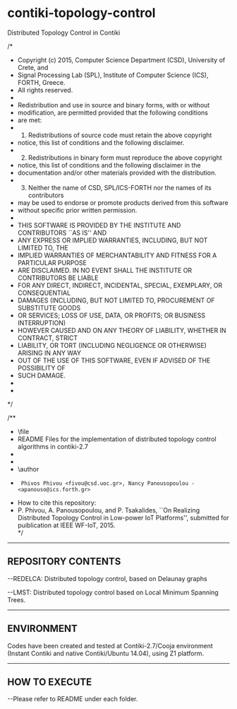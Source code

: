 # contiki-topology-control
Distributed Topology Control in Contiki

/*
 * Copyright (c) 2015, Computer Science Department (CSD), University of Crete, and 
 * Signal Processing Lab (SPL), Institute of Computer Science (ICS), FORTH, Greece.
 * All rights reserved.
 *
 * Redistribution and use in source and binary forms, with or without
 * modification, are permitted provided that the following conditions
 * are met:
 * 1. Redistributions of source code must retain the above copyright
 *    notice, this list of conditions and the following disclaimer.
 * 2. Redistributions in binary form must reproduce the above copyright
 *    notice, this list of conditions and the following disclaimer in the
 *    documentation and/or other materials provided with the distribution.
 * 3. Neither the name of CSD, SPL/ICS-FORTH nor the names of its contributors
 *    may be used to endorse or promote products derived from this software
 *    without specific prior written permission.
 *
 * THIS SOFTWARE IS PROVIDED BY THE INSTITUTE AND CONTRIBUTORS ``AS IS'' AND
 * ANY EXPRESS OR IMPLIED WARRANTIES, INCLUDING, BUT NOT LIMITED TO, THE
 * IMPLIED WARRANTIES OF MERCHANTABILITY AND FITNESS FOR A PARTICULAR PURPOSE
 * ARE DISCLAIMED.  IN NO EVENT SHALL THE INSTITUTE OR CONTRIBUTORS BE LIABLE
 * FOR ANY DIRECT, INDIRECT, INCIDENTAL, SPECIAL, EXEMPLARY, OR CONSEQUENTIAL
 * DAMAGES (INCLUDING, BUT NOT LIMITED TO, PROCUREMENT OF SUBSTITUTE GOODS
 * OR SERVICES; LOSS OF USE, DATA, OR PROFITS; OR BUSINESS INTERRUPTION)
 * HOWEVER CAUSED AND ON ANY THEORY OF LIABILITY, WHETHER IN CONTRACT, STRICT
 * LIABILITY, OR TORT (INCLUDING NEGLIGENCE OR OTHERWISE) ARISING IN ANY WAY
 * OUT OF THE USE OF THIS SOFTWARE, EVEN IF ADVISED OF THE POSSIBILITY OF
 * SUCH DAMAGE.
 *
 * 
 */

/**
 * \file
 *  README Files for the implementation of distributed topology control algorithms in contiki-2.7
 *
 *
 * \author
 *      Phivos Phivou <fivou@csd.uoc.gr>, Nancy Panousopoulou - <apanouso@ics.forth.gr>
 *	How to cite this repository: 
 * P. Phivou, A. Panousopoulou, and P. Tsakalides, ``On Realizing Distributed Topology Control in Low-power IoT Platforms'', submitted for puiblication at IEEE WF-IoT, 2015.	
 */

-------------------------------------------------
REPOSITORY CONTENTS
------------------------------------------------
--REDELCA: Distributed topology control, based on Delaunay graphs

--LMST: Distributed topology control based on Local Minimum Spanning Trees.

------------------------------------
ENVIRONMENT
------------------------------------
Codes have been created and tested at Contiki-2.7/Cooja environment (Instant Contiki and native Contiki/Ubuntu 14.04), using Z1 platform.

------------------------------------
HOW TO EXECUTE
------------------------------------
--Please refer to README under each folder.
